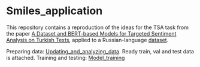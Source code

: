 # Smiles_application

This repository contains a reproduction of the ideas for the TSA task from the paper [A Dataset and BERT-based Models for Targeted Sentiment Analysis on
Turkish Texts](https://aclanthology.org/2022.acl-srw.39/), applied to a Russian-language [dataset](https://github.com/dialogue-evaluation/rusentne-evaluation).

Preparing data: [Updating_and_analyzing_data](Updating_and_analyzing_data.ipynb). Ready train, val and test data is attached.
Training and testing: [Model_training](Model_training.ipynb)
